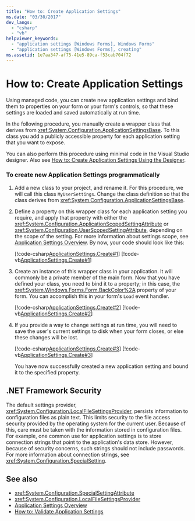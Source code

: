 ```yaml
---
title: "How to: Create Application Settings"
ms.date: "03/30/2017"
dev_langs: 
  - "csharp"
  - "vb"
helpviewer_keywords: 
  - "application settings [Windows Forms], Windows Forms"
  - "application settings [Windows Forms], creating"
ms.assetid: 1e7aa347-af75-41e5-89ca-f53cab704f72
---
```

# How to: Create Application Settings

Using managed code, you can create new application settings and bind them to properties on your form or your form's controls, so that these settings are loaded and saved automatically at run time.  
  
 In the following procedure, you manually create a wrapper class that derives from <xref:System.Configuration.ApplicationSettingsBase>. To this class you add a publicly accessible property for each application setting that you want to expose.  
  
 You can also perform this procedure using minimal code in the Visual Studio designer.  Also see [How to: Create Application Settings Using the Designer](/previous-versions/visualstudio/visual-studio-2010/wabtadw6(v=vs.100)).  
  
### To create new Application Settings programmatically  
  
1. Add a new class to your project, and rename it. For this procedure, we will call this class `MyUserSettings`. Change the class definition so that the class derives from <xref:System.Configuration.ApplicationSettingsBase>.  
  
2. Define a property on this wrapper class for each application setting you require, and apply that property with either the <xref:System.Configuration.ApplicationScopedSettingAttribute> or <xref:System.Configuration.UserScopedSettingAttribute>, depending on the scope of the setting. For more information about settings scope, see [Application Settings Overview](application-settings-overview.md). By now, your code should look like this:  
  
     [!code-csharp[ApplicationSettings.Create#1](~/samples/snippets/csharp/VS_Snippets_Winforms/ApplicationSettings.Create/CS/MyAppSettings.cs#1)]
     [!code-vb[ApplicationSettings.Create#1](~/samples/snippets/visualbasic/VS_Snippets_Winforms/ApplicationSettings.Create/VB/MyAppSettings.vb#1)]  
  
3. Create an instance of this wrapper class in your application. It will commonly be a private member of the main form. Now that you have defined your class, you need to bind it to a property; in this case, the <xref:System.Windows.Forms.Form.BackColor%2A> property of your form. You can accomplish this in your form's `Load` event handler.  
  
     [!code-csharp[ApplicationSettings.Create#2](~/samples/snippets/csharp/VS_Snippets_Winforms/ApplicationSettings.Create/CS/Form1.cs#2)]
     [!code-vb[ApplicationSettings.Create#2](~/samples/snippets/visualbasic/VS_Snippets_Winforms/ApplicationSettings.Create/VB/Form1.vb#2)]  
  
4. If you provide a way to change settings at run time, you will need to save the user's current settings to disk when your form closes, or else these changes will be lost.  
  
     [!code-csharp[ApplicationSettings.Create#3](~/samples/snippets/csharp/VS_Snippets_Winforms/ApplicationSettings.Create/CS/Form1.cs#3)]
     [!code-vb[ApplicationSettings.Create#3](~/samples/snippets/visualbasic/VS_Snippets_Winforms/ApplicationSettings.Create/VB/Form1.vb#3)]  
  
     You have now successfully created a new application setting and bound it to the specified property.  
  
## .NET Framework Security  

 The default settings provider, <xref:System.Configuration.LocalFileSettingsProvider>, persists information to configuration files as plain text. This limits security to the file access security provided by the operating system for the current user. Because of this, care must be taken with the information stored in configuration files. For example, one common use for application settings is to store connection strings that point to the application's data store. However, because of security concerns, such strings should not include passwords. For more information about connection strings, see <xref:System.Configuration.SpecialSetting>.  
  
## See also

- <xref:System.Configuration.SpecialSettingAttribute>
- <xref:System.Configuration.LocalFileSettingsProvider>
- [Application Settings Overview](application-settings-overview.md)
- [How to: Validate Application Settings](how-to-validate-application-settings.md)
